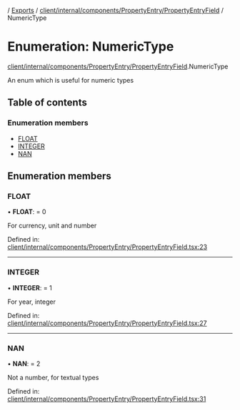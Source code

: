 [](../README.md) / [Exports](../modules.md) / [client/internal/components/PropertyEntry/PropertyEntryField](../modules/client_internal_components_propertyentry_propertyentryfield.md) / NumericType

# Enumeration: NumericType

[client/internal/components/PropertyEntry/PropertyEntryField](../modules/client_internal_components_propertyentry_propertyentryfield.md).NumericType

An enum which is useful for numeric types

## Table of contents

### Enumeration members

- [FLOAT](client_internal_components_propertyentry_propertyentryfield.numerictype.md#float)
- [INTEGER](client_internal_components_propertyentry_propertyentryfield.numerictype.md#integer)
- [NAN](client_internal_components_propertyentry_propertyentryfield.numerictype.md#nan)

## Enumeration members

### FLOAT

• **FLOAT**: = 0

For currency, unit and number

Defined in: [client/internal/components/PropertyEntry/PropertyEntryField.tsx:23](https://github.com/onzag/itemize/blob/11a98dec/client/internal/components/PropertyEntry/PropertyEntryField.tsx#L23)

___

### INTEGER

• **INTEGER**: = 1

For year, integer

Defined in: [client/internal/components/PropertyEntry/PropertyEntryField.tsx:27](https://github.com/onzag/itemize/blob/11a98dec/client/internal/components/PropertyEntry/PropertyEntryField.tsx#L27)

___

### NAN

• **NAN**: = 2

Not a number, for textual types

Defined in: [client/internal/components/PropertyEntry/PropertyEntryField.tsx:31](https://github.com/onzag/itemize/blob/11a98dec/client/internal/components/PropertyEntry/PropertyEntryField.tsx#L31)
